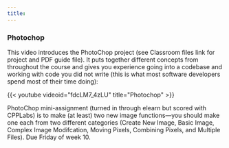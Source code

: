 ```yaml
---
title:
---
```


### Photochop

This video introduces the PhotoChop project (see Classroom files
link for project and PDF guide file). It puts together different
concepts from throughout the course and gives you experience going
into a codebase and working with code you did not write (this is
what most software developers spend most of their time doing):  

{{< youtube videoid="fdcLM7_4zLU" title="Photochop" >}}

PhotoChop mini-assignment (turned in through elearn but scored with
CPPLabs) is to make (at least) two new image functions—you should
make one each from two different categories (Create New Image, Basic
Image, Complex Image Modifcation, Moving Pixels, Combining Pixels,
and Multiple Files). Due Friday of week 10.
